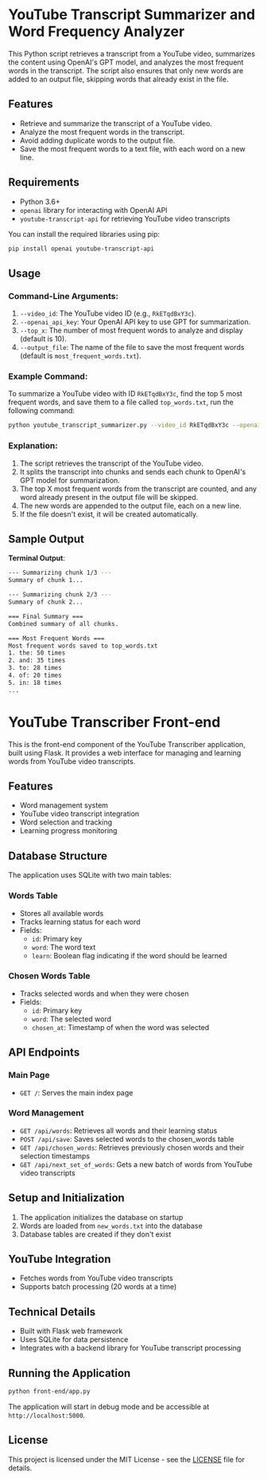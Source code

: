 # YouTube Transcript Summarizer and Word Frequency Analyzer

This Python script retrieves a transcript from a YouTube video, summarizes the content using OpenAI's GPT model, and analyzes the most frequent words in the transcript. The script also ensures that only new words are added to an output file, skipping words that already exist in the file.

## Features
- Retrieve and summarize the transcript of a YouTube video.
- Analyze the most frequent words in the transcript.
- Avoid adding duplicate words to the output file.
- Save the most frequent words to a text file, with each word on a new line.

## Requirements
- Python 3.6+
- `openai` library for interacting with OpenAI API
- `youtube-transcript-api` for retrieving YouTube video transcripts

You can install the required libraries using pip:

```bash
pip install openai youtube-transcript-api
```

## Usage

### Command-Line Arguments:
1. `--video_id`: The YouTube video ID (e.g., `RkETqdBxY3c`).
2. `--openai_api_key`: Your OpenAI API key to use GPT for summarization.
3. `--top_x`: The number of most frequent words to analyze and display (default is 10).
4. `--output_file`: The name of the file to save the most frequent words (default is `most_frequent_words.txt`).

### Example Command:
To summarize a YouTube video with ID `RkETqdBxY3c`, find the top 5 most frequent words, and save them to a file called `top_words.txt`, run the following command:

```bash
python youtube_transcript_summarizer.py --video_id RkETqdBxY3c --openai_api_key your-openai-api-key --top_x 5 --output_file top_words.txt
```

### Explanation:
1. The script retrieves the transcript of the YouTube video.
2. It splits the transcript into chunks and sends each chunk to OpenAI's GPT model for summarization.
3. The top X most frequent words from the transcript are counted, and any word already present in the output file will be skipped.
4. The new words are appended to the output file, each on a new line.
5. If the file doesn't exist, it will be created automatically.

## Sample Output

**Terminal Output**:

```bash
--- Summarizing chunk 1/3 ---
Summary of chunk 1...

--- Summarizing chunk 2/3 ---
Summary of chunk 2...

=== Final Summary ===
Combined summary of all chunks.

=== Most Frequent Words ===
Most frequent words saved to top_words.txt
1. the: 50 times
2. and: 35 times
3. to: 28 times
4. of: 20 times
5. in: 18 times
...
```


# YouTube Transcriber Front-end

This is the front-end component of the YouTube Transcriber application, built using Flask. It provides a web interface for managing and learning words from YouTube video transcripts.

## Features

- Word management system
- YouTube video transcript integration
- Word selection and tracking
- Learning progress monitoring

## Database Structure

The application uses SQLite with two main tables:

### Words Table
- Stores all available words
- Tracks learning status for each word
- Fields:
  - `id`: Primary key
  - `word`: The word text
  - `learn`: Boolean flag indicating if the word should be learned

### Chosen Words Table
- Tracks selected words and when they were chosen
- Fields:
  - `id`: Primary key
  - `word`: The selected word
  - `chosen_at`: Timestamp of when the word was selected

## API Endpoints

### Main Page
- `GET /`: Serves the main index page

### Word Management
- `GET /api/words`: Retrieves all words and their learning status
- `POST /api/save`: Saves selected words to the chosen_words table
- `GET /api/chosen_words`: Retrieves previously chosen words and their selection timestamps
- `GET /api/next_set_of_words`: Gets a new batch of words from YouTube video transcripts

## Setup and Initialization

1. The application initializes the database on startup
2. Words are loaded from `new_words.txt` into the database
3. Database tables are created if they don't exist

## YouTube Integration

- Fetches words from YouTube video transcripts
- Supports batch processing (20 words at a time)

## Technical Details

- Built with Flask web framework
- Uses SQLite for data persistence
- Integrates with a backend library for YouTube transcript processing

## Running the Application

```bash
python front-end/app.py
```

The application will start in debug mode and be accessible at `http://localhost:5000`.


## License
This project is licensed under the MIT License - see the [LICENSE](LICENSE) file for details.